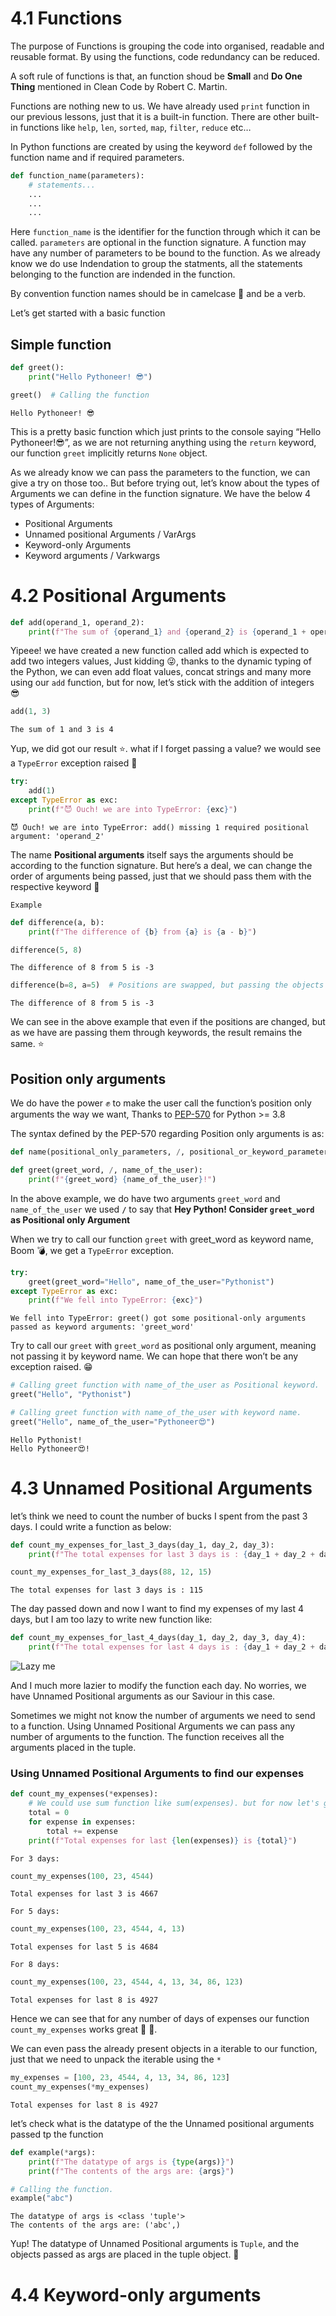 # 4.1 Functions

The purpose of Functions is grouping the code into organised, readable
and reusable format. By using the functions, code redundancy can be
reduced.

A soft rule of functions is that, an function shoud be **Small** and
**Do One Thing** mentioned in Clean Code by Robert C. Martin.

Functions are nothing new to us. We have already used `print` function
in our previous lessons, just that it is a built-in function. There are
other built-in functions like `help`, `len`, `sorted`, `map`, `filter`,
`reduce` etc…

In Python functions are created by using the keyword `def` followed by
the function name and if required parameters.

``` python
def function_name(parameters):
    # statements...
    ...
    ...
    ...
```

Here `function_name` is the identifier for the function through which it
can be called. `parameters` are optional in the function signature. A
function may have any number of parameters to be bound to the function.
As we already know we do use Indendation to group the statments, all the
statements belonging to the function are indended in the function.

By convention function names should be in camelcase 🐪 and be a verb.

Let’s get started with a basic function

## Simple function

``` python
def greet():
    print("Hello Pythoneer! 😎")
```

``` python
greet()  # Calling the function
```

    Hello Pythoneer! 😎

This is a pretty basic function which just prints to the console saying
“Hello Pythoneer\!😎”, as we are not returning anything using the
`return` keyword, our function `greet` implicitly returns `None` object.

As we already know we can pass the parameters to the function, we can
give a try on those too.. But before trying out, let’s know about the
types of Arguments we can define in the function signature. We have the
below 4 types of Arguments:

  - Positional Arguments
  - Unnamed positional Arguments / VarArgs
  - Keyword-only Arguments
  - Keyword arguments / Varkwargs

# 4.2 Positional Arguments

``` python
def add(operand_1, operand_2):
    print(f"The sum of {operand_1} and {operand_2} is {operand_1 + operand_2}")
```

Yipeee\! we have created a new function called add which is expected to
add two integers values, Just kidding 😜, thanks to the dynamic typing of
the Python, we can even add float values, concat strings and many more
using our `add` function, but for now, let’s stick with the addition of
integers 😎

``` python
add(1, 3)
```

    The sum of 1 and 3 is 4

Yup, we did got our result ⭐️. what if I forget passing a value? we
would see a `TypeError` exception raised 👻

``` python
try:
    add(1)
except TypeError as exc:
    print(f"😈 Ouch! we are into TypeError: {exc}")
```

    😈 Ouch! we are into TypeError: add() missing 1 required positional argument: 'operand_2'

The name **Positional arguments** itself says the arguments should be
according to the function signature. But here’s a deal, we can change
the order of arguments being passed, just that we should pass them with
the respective keyword 🙂

`Example`

``` python
def difference(a, b):
    print(f"The difference of {b} from {a} is {a - b}")
```

``` python
difference(5, 8)
```

    The difference of 8 from 5 is -3

``` python
difference(b=8, a=5)  # Positions are swapped, but passing the objects as keywords.
```

    The difference of 8 from 5 is -3

We can see in the above example that even if the positions are changed,
but as we have are passing them through keywords, the result remains the
same. ⭐️

## Position only arguments

We do have the power ✊ to make the user call the function’s position
only arguments the way we want, Thanks to
[PEP-570](https://www.python.org/dev/peps/pep-0570/) for Python \>= 3.8

The syntax defined by the PEP-570 regarding Position only arguments is
as:

``` python
def name(positional_only_parameters, /, positional_or_keyword_parameters, *, keyword_only_parameters):
```

``` python
def greet(greet_word, /, name_of_the_user):
    print(f"{greet_word} {name_of_the_user}!")
```

In the above example, we do have two arguments `greet_word` and
`name_of_the_user` we used **`/`** to say that **Hey Python\! Consider
`greet_word` as Positional only Argument**

When we try to call our function `greet` with greet\_word as keyword
name, Boom 💣, we get a `TypeError` exception.

``` python
try:
    greet(greet_word="Hello", name_of_the_user="Pythonist")
except TypeError as exc:
    print(f"We fell into TypeError: {exc}")
```

    We fell into TypeError: greet() got some positional-only arguments passed as keyword arguments: 'greet_word'

Try to call our `greet` with `greet_word` as positional only argument,
meaning not passing it by keyword name. We can hope that there won’t be
any exception raised. 😁

``` python
# Calling greet function with name_of_the_user as Positional keyword.
greet("Hello", "Pythonist")

# Calling greet function with name_of_the_user with keyword name.
greet("Hello", name_of_the_user="Pythoneer😍")
```

    Hello Pythonist!
    Hello Pythoneer😍!

# 4.3 Unnamed Positional Arguments

let’s think we need to count the number of bucks I spent from the past 3
days. I could write a function as below:

``` python
def count_my_expenses_for_last_3_days(day_1, day_2, day_3):
    print(f"The total expenses for last 3 days is : {day_1 + day_2 + day_3}")
```

``` python
count_my_expenses_for_last_3_days(88, 12, 15)
```

    The total expenses for last 3 days is : 115

The day passed down and now I want to find my expenses of my last 4
days, but I am too lazy to write new function like:

``` python
def count_my_expenses_for_last_4_days(day_1, day_2, day_3, day_4):
    print(f"The total expenses for last 4 days is : {day_1 + day_2 + day_3 + day_4}")
```

![Lazy
me](https://github.com/NaveenKumarReddy8/Temporary-host-store/blob/main/Chapters_1-5/Chapter_4/resources/lazy.jpg?raw=true)

And I much more lazier to modify the function each day. No worries, we
have Unnamed Positional arguments as our Saviour in this case.

Sometimes we might not know the number of arguments we need to send to a
function. Using Unnamed Positional Arguments we can pass any number of
arguments to the function. The function receives all the arguments
placed in the tuple.

### Using Unnamed Positional Arguments to find our expenses

``` python
def count_my_expenses(*expenses):
    # We could use sum function like sum(expenses). but for now let's go the raw way.
    total = 0
    for expense in expenses:
        total += expense
    print(f"Total expenses for last {len(expenses)} is {total}")
```

`For 3 days:`

``` python
count_my_expenses(100, 23, 4544)
```

    Total expenses for last 3 is 4667

`For 5 days:`

``` python
count_my_expenses(100, 23, 4544, 4, 13)
```

    Total expenses for last 5 is 4684

`For 8 days:`

``` python
count_my_expenses(100, 23, 4544, 4, 13, 34, 86, 123)
```

    Total expenses for last 8 is 4927

Hence we can see that for any number of days of expenses our function
`count_my_expenses` works great 🤖 🍾.

We can even pass the already present objects in a iterable to our
function, just that we need to unpack the iterable using the `*`

``` python
my_expenses = [100, 23, 4544, 4, 13, 34, 86, 123]
count_my_expenses(*my_expenses)
```

    Total expenses for last 8 is 4927

let’s check what is the datatype of the the Unnamed positional arguments
passed tp the function

``` python
def example(*args):
    print(f"The datatype of args is {type(args)}")
    print(f"The contents of the args are: {args}")

# Calling the function. 
example("abc")
```

    The datatype of args is <class 'tuple'>
    The contents of the args are: ('abc',)

Yup\! The datatype of Unnamed Positional arguments is `Tuple`, and the
objects passed as args are placed in the tuple object. 🙂

# 4.4 Keyword-only arguments
